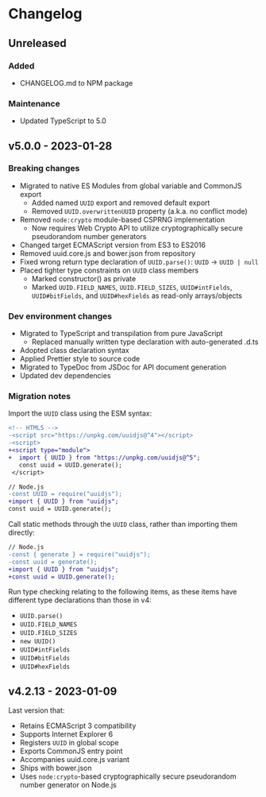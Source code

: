 # Changelog

## Unreleased

### Added

- CHANGELOG.md to NPM package

### Maintenance

- Updated TypeScript to 5.0

## v5.0.0 - 2023-01-28

### Breaking changes

- Migrated to native ES Modules from global variable and CommonJS export
  - Added named `UUID` export and removed default export
  - Removed `UUID.overwrittenUUID` property (a.k.a. no conflict mode)
- Removed `node:crypto` module-based CSPRNG implementation
  - Now requires Web Crypto API to utilize cryptographically secure pseudorandom
    number generators
- Changed target ECMAScript version from ES3 to ES2016
- Removed uuid.core.js and bower.json from repository
- Fixed wrong return type declaration of `UUID.parse()`: `UUID` -> `UUID | null`
- Placed tighter type constraints on `UUID` class members
  - Marked constructor() as private
  - Marked `UUID.FIELD_NAMES`, `UUID.FIELD_SIZES`, `UUID#intFields`,
    `UUID#bitFields`, and `UUID#hexFields` as read-only arrays/objects

### Dev environment changes

- Migrated to TypeScript and transpilation from pure JavaScript
  - Replaced manually written type declaration with auto-generated .d.ts
- Adopted class declaration syntax
- Applied Prettier style to source code
- Migrated to TypeDoc from JSDoc for API document generation
- Updated dev dependencies

### Migration notes

Import the `UUID` class using the ESM syntax:

```diff
<!-- HTML5 -->
-<script src="https://unpkg.com/uuidjs@^4"></script>
-<script>
+<script type="module">
+  import { UUID } from "https://unpkg.com/uuidjs@^5";
   const uuid = UUID.generate();
 </script>
```

```diff
// Node.js
-const UUID = require("uuidjs");
+import { UUID } from "uuidjs";
const uuid = UUID.generate();
```

Call static methods through the `UUID` class, rather than importing them
directly:

```diff
// Node.js
-const { generate } = require("uuidjs");
-const uuid = generate();
+import { UUID } from "uuidjs";
+const uuid = UUID.generate();
```

Run type checking relating to the following items, as these items have different
type declarations than those in v4:

- `UUID.parse()`
- `UUID.FIELD_NAMES`
- `UUID.FIELD_SIZES`
- `new UUID()`
- `UUID#intFields`
- `UUID#bitFields`
- `UUID#hexFields`

## v4.2.13 - 2023-01-09

Last version that:

- Retains ECMAScript 3 compatibility
- Supports Internet Explorer 6
- Registers `UUID` in global scope
- Exports CommonJS entry point
- Accompanies uuid.core.js variant
- Ships with bower.json
- Uses `node:crypto`-based cryptographically secure pseudorandom number
  generator on Node.js

